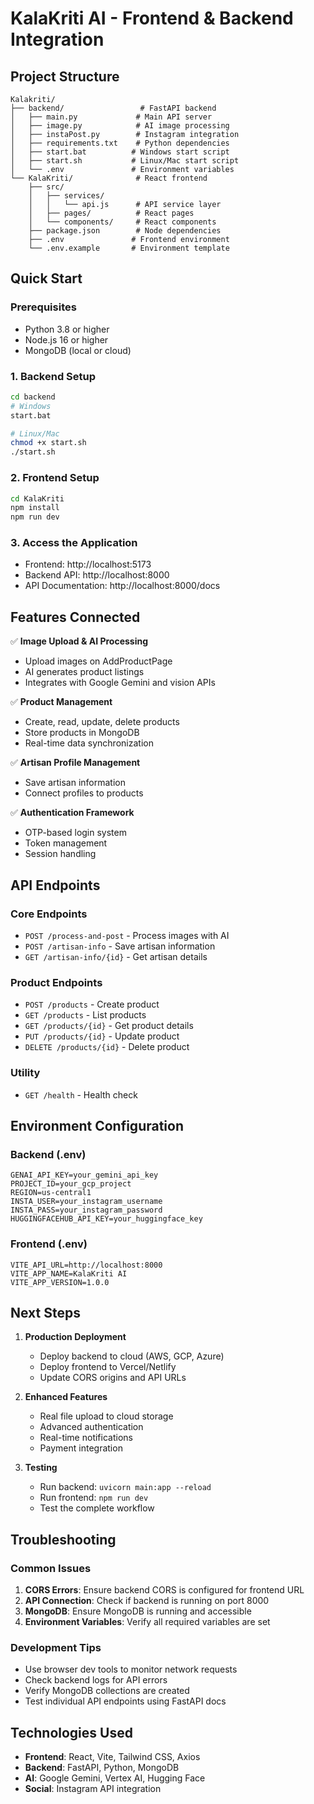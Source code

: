 # KalaKriti AI - Frontend & Backend Integration

## Project Structure
```
Kalakriti/
├── backend/                 # FastAPI backend
│   ├── main.py             # Main API server
│   ├── image.py            # AI image processing
│   ├── instaPost.py        # Instagram integration
│   ├── requirements.txt    # Python dependencies
│   ├── start.bat          # Windows start script
│   ├── start.sh           # Linux/Mac start script
│   └── .env               # Environment variables
└── KalaKriti/              # React frontend
    ├── src/
    │   ├── services/
    │   │   └── api.js      # API service layer
    │   ├── pages/          # React pages
    │   └── components/     # React components
    ├── package.json        # Node dependencies
    ├── .env               # Frontend environment
    └── .env.example       # Environment template
```

## Quick Start

### Prerequisites
- Python 3.8 or higher
- Node.js 16 or higher
- MongoDB (local or cloud)

### 1. Backend Setup
```bash
cd backend
# Windows
start.bat

# Linux/Mac
chmod +x start.sh
./start.sh
```

### 2. Frontend Setup
```bash
cd KalaKriti
npm install
npm run dev
```

### 3. Access the Application
- Frontend: http://localhost:5173
- Backend API: http://localhost:8000
- API Documentation: http://localhost:8000/docs

## Features Connected

✅ **Image Upload & AI Processing**
- Upload images on AddProductPage
- AI generates product listings
- Integrates with Google Gemini and vision APIs

✅ **Product Management**
- Create, read, update, delete products
- Store products in MongoDB
- Real-time data synchronization

✅ **Artisan Profile Management**
- Save artisan information
- Connect profiles to products

✅ **Authentication Framework**
- OTP-based login system
- Token management
- Session handling

## API Endpoints

### Core Endpoints
- `POST /process-and-post` - Process images with AI
- `POST /artisan-info` - Save artisan information
- `GET /artisan-info/{id}` - Get artisan details

### Product Endpoints
- `POST /products` - Create product
- `GET /products` - List products
- `GET /products/{id}` - Get product details
- `PUT /products/{id}` - Update product
- `DELETE /products/{id}` - Delete product

### Utility
- `GET /health` - Health check

## Environment Configuration

### Backend (.env)
```
GENAI_API_KEY=your_gemini_api_key
PROJECT_ID=your_gcp_project
REGION=us-central1
INSTA_USER=your_instagram_username
INSTA_PASS=your_instagram_password
HUGGINGFACEHUB_API_KEY=your_huggingface_key
```

### Frontend (.env)
```
VITE_API_URL=http://localhost:8000
VITE_APP_NAME=KalaKriti AI
VITE_APP_VERSION=1.0.0
```

## Next Steps

1. **Production Deployment**
   - Deploy backend to cloud (AWS, GCP, Azure)
   - Deploy frontend to Vercel/Netlify
   - Update CORS origins and API URLs

2. **Enhanced Features**
   - Real file upload to cloud storage
   - Advanced authentication
   - Real-time notifications
   - Payment integration

3. **Testing**
   - Run backend: `uvicorn main:app --reload`
   - Run frontend: `npm run dev`
   - Test the complete workflow

## Troubleshooting

### Common Issues
1. **CORS Errors**: Ensure backend CORS is configured for frontend URL
2. **API Connection**: Check if backend is running on port 8000
3. **MongoDB**: Ensure MongoDB is running and accessible
4. **Environment Variables**: Verify all required variables are set

### Development Tips
- Use browser dev tools to monitor network requests
- Check backend logs for API errors
- Verify MongoDB collections are created
- Test individual API endpoints using FastAPI docs

## Technologies Used
- **Frontend**: React, Vite, Tailwind CSS, Axios
- **Backend**: FastAPI, Python, MongoDB
- **AI**: Google Gemini, Vertex AI, Hugging Face
- **Social**: Instagram API integration